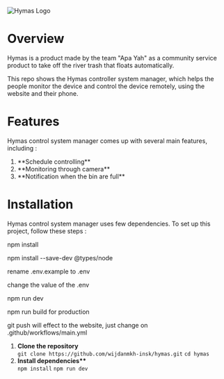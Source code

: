 ![Hymas Logo](/src/assets/img/Logo%20hymas.png)
# Overview
<p>Hymas is a product made by the team "Apa Yah" as a community service product to take off the river trash that floats automatically. </p>

<p>This repo shows the Hymas controller system manager, which helps the people monitor the device and control the device remotely, using the website and their phone.</p>

# Features
Hymas control system manager comes up with several main features, including : 

<ol>
  <li>**Schedule controlling**</li>
  <li>**Monitoring through camera**</li>
  <li>**Notification when the bin are full**</li>
</ol>

# Installation
Hymas control system manager uses few dependencies. To set up this project, follow these steps :

npm install

npm install --save-dev @types/node

rename .env.example to .env

change the value of the .env

npm run dev

npm run build for production

git push will effect to the website, just change on .github/workflows/main.yml

<ol>
  <li><strong>Clone the repository</strong></li>
  <code>git clone https://github.com/wijdanmkh-insk/hymas.git</code>
  <code>cd hymas</code>

  <li><strong>Install dependencies**</strong></li>
  <code>npm install</code>
  <code>npm run dev</code>
</ol>